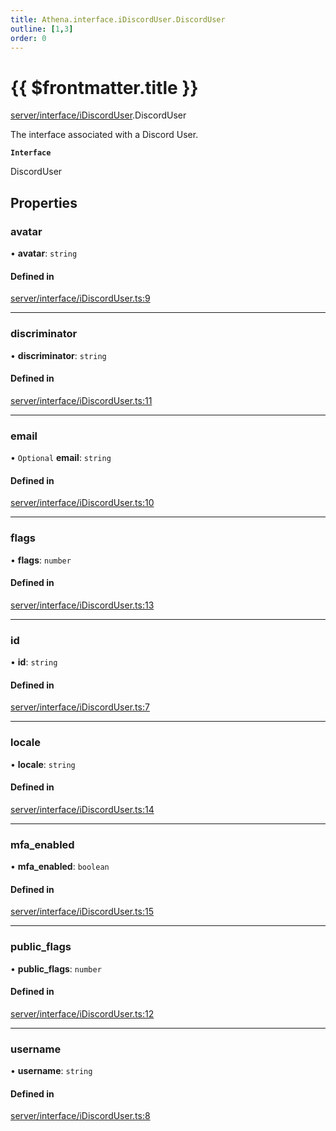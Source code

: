 ```yaml
---
title: Athena.interface.iDiscordUser.DiscordUser
outline: [1,3]
order: 0
---
```


# {{ $frontmatter.title }}


[server/interface/iDiscordUser](../modules/server_interface_iDiscordUser.md).DiscordUser

The interface associated with a Discord User.

**`Interface`**

DiscordUser

## Properties

### avatar

• **avatar**: `string`

#### Defined in

[server/interface/iDiscordUser.ts:9](https://github.com/Stuyk/altv-athena/blob/acd5f2f/src/core/server/interface/iDiscordUser.ts#L9)

___

### discriminator

• **discriminator**: `string`

#### Defined in

[server/interface/iDiscordUser.ts:11](https://github.com/Stuyk/altv-athena/blob/acd5f2f/src/core/server/interface/iDiscordUser.ts#L11)

___

### email

• `Optional` **email**: `string`

#### Defined in

[server/interface/iDiscordUser.ts:10](https://github.com/Stuyk/altv-athena/blob/acd5f2f/src/core/server/interface/iDiscordUser.ts#L10)

___

### flags

• **flags**: `number`

#### Defined in

[server/interface/iDiscordUser.ts:13](https://github.com/Stuyk/altv-athena/blob/acd5f2f/src/core/server/interface/iDiscordUser.ts#L13)

___

### id

• **id**: `string`

#### Defined in

[server/interface/iDiscordUser.ts:7](https://github.com/Stuyk/altv-athena/blob/acd5f2f/src/core/server/interface/iDiscordUser.ts#L7)

___

### locale

• **locale**: `string`

#### Defined in

[server/interface/iDiscordUser.ts:14](https://github.com/Stuyk/altv-athena/blob/acd5f2f/src/core/server/interface/iDiscordUser.ts#L14)

___

### mfa\_enabled

• **mfa\_enabled**: `boolean`

#### Defined in

[server/interface/iDiscordUser.ts:15](https://github.com/Stuyk/altv-athena/blob/acd5f2f/src/core/server/interface/iDiscordUser.ts#L15)

___

### public\_flags

• **public\_flags**: `number`

#### Defined in

[server/interface/iDiscordUser.ts:12](https://github.com/Stuyk/altv-athena/blob/acd5f2f/src/core/server/interface/iDiscordUser.ts#L12)

___

### username

• **username**: `string`

#### Defined in

[server/interface/iDiscordUser.ts:8](https://github.com/Stuyk/altv-athena/blob/acd5f2f/src/core/server/interface/iDiscordUser.ts#L8)
